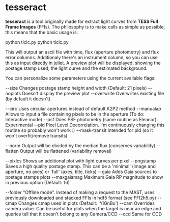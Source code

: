 # tesseract
**tesseract** is a tool originally made for extract light curves from **TESS Full Frame Images** (FFIs). The philosophy is to make calls as simple as possible, this means that the basic usage is:

  python ticlc.py <TIC ID> <TESS Sector>
  python ticlc.py <RA> <DEC> <TESS Sector>

This will output an ascii file with time, flux (aperture photometry) and flux error columns. Additionaly there's an instrument column, so you can use this as input directly in juliet. A preview plot will be displayed, showing the postage stamp used, the light curve and the estimated background.

You can personalize some parameters using the current available flags:

  --size          Changes postage stamp height and width (Default: 21 pixels)
  --noplots       Doesn't display the preview plot
  --overwrite     Overwrites existing file (by default it doesn't)

  --circ          Uses circular apertures instead of default K2P2 method
  --manualap      Allows to input a file containing pixels to be in the aperture (To do: Interactive mode)
  --psf           Does PSF photometry (same routine as Eleanor). Experimental
  --pld           Pixel Level Decorrelation. I'm continuously changing this routine so probably won't work :)
  --mask-transit  Intended for pld (so it won't overfit/remove transits)

  --norm          Output will be divided by the median flux (conserves variability)
  --flatten       Output will be flattened (variability removal)

  --pixlcs        Shows an additional plot with light curves per pixel
  --pngstamp      Saves a high quality postage stamp. This can be a 'minimal' (image and aperture, no axes) or 'full' (axes, title, ticks)
  --gaia          Adds Gaia sources to postage stamps plots
  --maxgaiamag    Maximum Gaia RP magnitude to show in previous option (Default: 16)

  --folder        "Offline mode". Instead of making a request to the MAST, uses previously downloaded and stacked FFIs in hdf5 format (see FFI2h5.py)
  --cmap          Changes cmap used in plots (Default: 'YlGnBu')
  --cam           Overrides camera value. Can be useful for plots when the target is near an edge and queries tell that it doesn't belong to any Camera/CCD
  --ccd           Same for CCD
